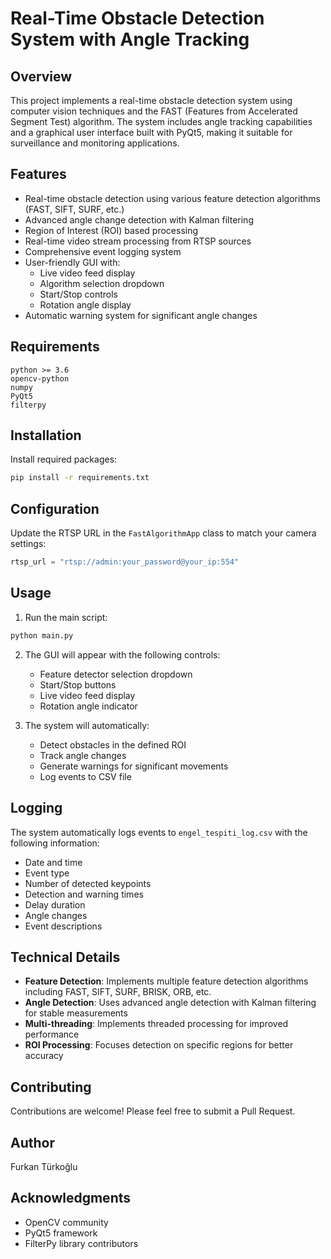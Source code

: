 # Real-Time Obstacle Detection System with Angle Tracking

## Overview
This project implements a real-time obstacle detection system using computer vision techniques and the FAST (Features from Accelerated Segment Test) algorithm. The system includes angle tracking capabilities and a graphical user interface built with PyQt5, making it suitable for surveillance and monitoring applications.

## Features
- Real-time obstacle detection using various feature detection algorithms (FAST, SIFT, SURF, etc.)
- Advanced angle change detection with Kalman filtering
- Region of Interest (ROI) based processing
- Real-time video stream processing from RTSP sources
- Comprehensive event logging system
- User-friendly GUI with:
  - Live video feed display
  - Algorithm selection dropdown
  - Start/Stop controls
  - Rotation angle display
- Automatic warning system for significant angle changes

## Requirements
```
python >= 3.6
opencv-python
numpy
PyQt5
filterpy
```

## Installation
Install required packages:
```bash
pip install -r requirements.txt
```

## Configuration
Update the RTSP URL in the `FastAlgorithmApp` class to match your camera settings:
```python
rtsp_url = "rtsp://admin:your_password@your_ip:554"
```

## Usage
1. Run the main script:
```bash
python main.py
```

2. The GUI will appear with the following controls:
   - Feature detector selection dropdown
   - Start/Stop buttons
   - Live video feed display
   - Rotation angle indicator

3. The system will automatically:
   - Detect obstacles in the defined ROI
   - Track angle changes
   - Generate warnings for significant movements
   - Log events to CSV file

## Logging
The system automatically logs events to `engel_tespiti_log.csv` with the following information:
- Date and time
- Event type
- Number of detected keypoints
- Detection and warning times
- Delay duration
- Angle changes
- Event descriptions

## Technical Details
- **Feature Detection**: Implements multiple feature detection algorithms including FAST, SIFT, SURF, BRISK, ORB, etc.
- **Angle Detection**: Uses advanced angle detection with Kalman filtering for stable measurements
- **Multi-threading**: Implements threaded processing for improved performance
- **ROI Processing**: Focuses detection on specific regions for better accuracy

## Contributing
Contributions are welcome! Please feel free to submit a Pull Request.

## Author
Furkan Türkoğlu

## Acknowledgments
- OpenCV community
- PyQt5 framework
- FilterPy library contributors
